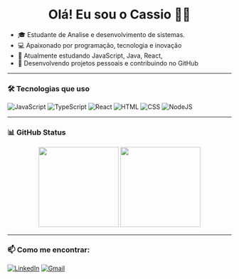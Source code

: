<h1 align="center">Olá! Eu sou o Cassio 👋😀</h1>

- 🎓 Estudante de Analise e desenvolvimento de sistemas.
- 💻 Apaixonado por programação, tecnologia e inovação
- 🌱 Atualmente estudando JavaScript, Java, React, 
- 🚀 Desenvolvendo projetos pessoais e contribuindo no GitHub

---

### 🛠️ Tecnologias que uso

![JavaScript](https://img.shields.io/badge/JavaScript-F7DF1E?logo=javascript&logoColor=black&style=for-the-badge)
![TypeScript](https://img.shields.io/badge/TypeScript-3178C6?logo=typescript&logoColor=white&style=for-the-badge)
![React](https://img.shields.io/badge/React-20232A?logo=react&logoColor=61DAFB&style=for-the-badge)
![HTML](https://img.shields.io/badge/HTML5-E34F26?logo=html5&logoColor=white&style=for-the-badge)
![CSS](https://img.shields.io/badge/CSS3-1572B6?logo=css3&logoColor=white&style=for-the-badge)
![NodeJS](https://img.shields.io/badge/Node.js-339933?logo=node.js&logoColor=white&style=for-the-badge)


---

### 📊 GitHub Status

<div align="center">
  <img height="180em" src="https://github-readme-stats.vercel.app/api?username=CassioPassosP&show_icons=true&theme=radical" />
  <img height="180em" src="https://github-readme-stats.vercel.app/api/top-langs/?username=CassioPassosP&layout=compact&theme=radical" />
</div>

---

### 📫 Como me encontrar:

[![LinkedIn](https://img.shields.io/badge/LinkedIn-blue?style=for-the-badge&logo=linkedin)](https://www.linkedin.com/in/cassio-passos-pereira-3b1aa0192/)
[![Gmail](https://img.shields.io/badge/Gmail-red?style=for-the-badge&logo=gmail&logoColor=white)](mailto:contatocomcassioo@gmail.com)
